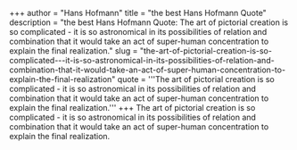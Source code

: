 +++
author = "Hans Hofmann"
title = "the best Hans Hofmann Quote"
description = "the best Hans Hofmann Quote: The art of pictorial creation is so complicated - it is so astronomical in its possibilities of relation and combination that it would take an act of super-human concentration to explain the final realization."
slug = "the-art-of-pictorial-creation-is-so-complicated---it-is-so-astronomical-in-its-possibilities-of-relation-and-combination-that-it-would-take-an-act-of-super-human-concentration-to-explain-the-final-realization"
quote = '''The art of pictorial creation is so complicated - it is so astronomical in its possibilities of relation and combination that it would take an act of super-human concentration to explain the final realization.'''
+++
The art of pictorial creation is so complicated - it is so astronomical in its possibilities of relation and combination that it would take an act of super-human concentration to explain the final realization.
